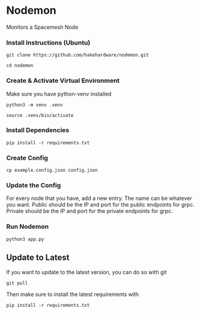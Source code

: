 # Nodemon
Monitors a Spacemesh Node


### Install Instructions (Ubuntu)

```
git clone https://github.com/hakehardware/nodemon.git
```

```
cd nodemon
```

### Create & Activate Virtual Environment
Make sure you have python-venv installed

```
python3 -m venv .venv
```

```
source .venv/bin/activate
```

### Install Dependencies
```
pip install -r requirements.txt
```

### Create Config
```
cp example.config.json config.json
```

### Update the Config
For every node that you have, add a new entry. The name can be whatever you want. Public should be the IP and port for the public endpoints for grpc. Private should be the IP and port for the private endpoints for grpc.

### Run Nodemon
```
python3 app.py
```
## Update to Latest
If you want to update to the latest version, you can do so with git
```
git pull
```

Then make sure to install the latest requirements with 
```
pip install -r requirements.txt
```
